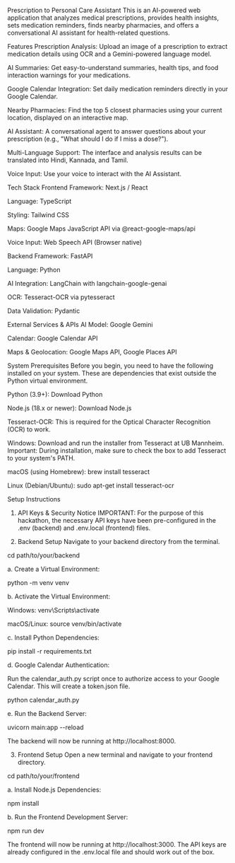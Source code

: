 Prescription to Personal Care Assistant
This is an AI-powered web application that analyzes medical prescriptions, provides health insights, sets medication reminders, finds nearby pharmacies, and offers a conversational AI assistant for health-related questions.

Features
Prescription Analysis: Upload an image of a prescription to extract medication details using OCR and a Gemini-powered language model.

AI Summaries: Get easy-to-understand summaries, health tips, and food interaction warnings for your medications.

Google Calendar Integration: Set daily medication reminders directly in your Google Calendar.

Nearby Pharmacies: Find the top 5 closest pharmacies using your current location, displayed on an interactive map.

AI Assistant: A conversational agent to answer questions about your prescription (e.g., "What should I do if I miss a dose?").

Multi-Language Support: The interface and analysis results can be translated into Hindi, Kannada, and Tamil.

Voice Input: Use your voice to interact with the AI Assistant.

Tech Stack
Frontend
Framework: Next.js / React

Language: TypeScript

Styling: Tailwind CSS

Maps: Google Maps JavaScript API via @react-google-maps/api

Voice Input: Web Speech API (Browser native)

Backend
Framework: FastAPI

Language: Python

AI Integration: LangChain with langchain-google-genai

OCR: Tesseract-OCR via pytesseract

Data Validation: Pydantic

External Services & APIs
AI Model: Google Gemini

Calendar: Google Calendar API

Maps & Geolocation: Google Maps API, Google Places API

System Prerequisites
Before you begin, you need to have the following installed on your system. These are dependencies that exist outside the Python virtual environment.

Python (3.9+): Download Python

Node.js (18.x or newer): Download Node.js

Tesseract-OCR: This is required for the Optical Character Recognition (OCR) to work.

Windows: Download and run the installer from Tesseract at UB Mannheim. Important: During installation, make sure to check the box to add Tesseract to your system's PATH.

macOS (using Homebrew): brew install tesseract

Linux (Debian/Ubuntu): sudo apt-get install tesseract-ocr

Setup Instructions
1. API Keys & Security Notice
IMPORTANT: For the purpose of this hackathon, the necessary API keys have been pre-configured in the .env (backend) and .env.local (frontend) files.

2. Backend Setup
Navigate to your backend directory from the terminal.

cd path/to/your/backend

a. Create a Virtual Environment:

python -m venv venv

b. Activate the Virtual Environment:

Windows: venv\Scripts\activate

macOS/Linux: source venv/bin/activate

c. Install Python Dependencies:

pip install -r requirements.txt

d. Google Calendar Authentication:

Run the calendar_auth.py script once to authorize access to your Google Calendar. This will create a token.json file.

python calendar_auth.py

e. Run the Backend Server:

uvicorn main:app --reload

The backend will now be running at http://localhost:8000.

3. Frontend Setup
Open a new terminal and navigate to your frontend directory.

cd path/to/your/frontend

a. Install Node.js Dependencies:

npm install

b. Run the Frontend Development Server:

npm run dev

The frontend will now be running at http://localhost:3000. The API keys are already configured in the .env.local file and should work out of the box.